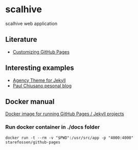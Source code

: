 # scalhive
scalhive web application

## Literature
- [Customizing GitHub Pages](https://help.github.com/categories/customizing-github-pages/)
 
## Interesting examples
- [Agency Theme for Jekyll](https://github.com/y7kim/agency-jekyll-theme)
- [Paul Chiusano pesonal blog](https://github.com/pchiusano/pchiusano.github.io) 


## Docker manual
[Docker image for running GitHub Pages / Jekyll projects](https://hub.docker.com/r/starefossen/github-pages/)

### Run docker container in ./docs folder
```
docker run -t --rm -v "$PWD":/usr/src/app -p "4000:4000" starefossen/github-pages
```

